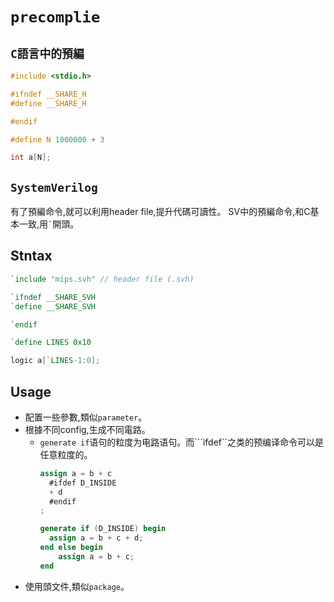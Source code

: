 # `precomplie`

## `C語言中的預編`

```c
#include <stdio.h>

#ifndef __SHARE_H
#define __SHARE_H

#endif

#define N 1000000 + 3

int a[N];
```
## `SystemVerilog`
有了預編命令,就可以利用header file,提升代碼可讀性。
SV中的預編命令,和C基本一致,用`` ` ``開頭。

## Stntax
```verilog
`include "mips.svh" // header file (.svh)

`ifndef __SHARE_SVH
`define __SHARE_SVH

`endif

`define LINES 0x10

logic a[`LINES-1:0];
```
## Usage

* 配置一些參數,類似`parameter`。
* 根據不同config,生成不同電路。
  * `generate if`语句的粒度为电路语句。而```ifdef``之类的预编译命令可以是任意粒度的。
    ```verilog
    assign a = b + c
      #ifdef D_INSIDE
      + d
      #endif
    ;
    ```
    ```verilog
    generate if (D_INSIDE) begin
      assign a = b + c + d;
    end else begin
    	assign a = b + c;    
    end
    ```
* 使用頭文件,類似`package`。
